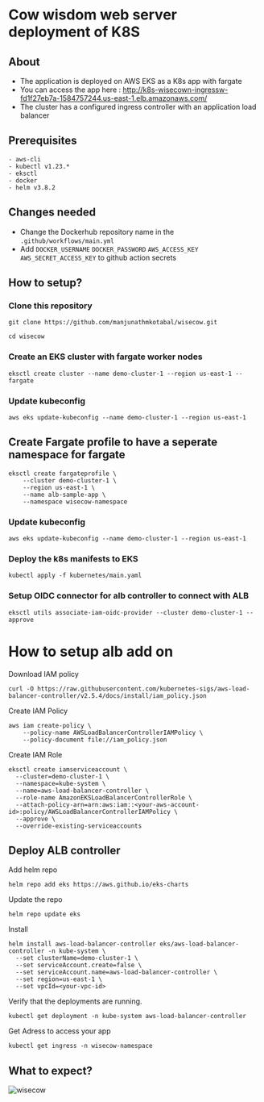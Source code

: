 # Cow wisdom web server deployment of K8S

## About

- The application is deployed on AWS EKS as a K8s app with fargate
- You can access the app here : http://k8s-wisecown-ingressw-fd1f27eb7a-1584757244.us-east-1.elb.amazonaws.com/
- The cluster has a configured ingress controller with an application load balancer


## Prerequisites

```
- aws-cli
- kubectl v1.23.*
- eksctl
- docker
- helm v3.8.2
```

## Changes needed

- Change the Dockerhub repository name in the `.github/workflows/main.yml`
- Add  `DOCKER_USERNAME` `DOCKER_PASSWORD` `AWS_ACCESS_KEY` `AWS_SECRET_ACCESS_KEY` to github action secrets

## How to setup?

### Clone this repository

```
git clone https://github.com/manjunathmkotabal/wisecow.git
```
```
cd wisecow
```

### Create an EKS cluster with fargate worker nodes

```
eksctl create cluster --name demo-cluster-1 --region us-east-1 --fargate
```

### Update kubeconfig

```
aws eks update-kubeconfig --name demo-cluster-1 --region us-east-1
```

## Create Fargate profile to have a seperate namespace for fargate

```
eksctl create fargateprofile \
    --cluster demo-cluster-1 \
    --region us-east-1 \
    --name alb-sample-app \
    --namespace wisecow-namespace
```

### Update kubeconfig

```
aws eks update-kubeconfig --name demo-cluster-1 --region us-east-1
```

### Deploy the k8s manifests to EKS

```
kubectl apply -f kubernetes/main.yaml
```

### Setup OIDC connector for alb controller to connect with ALB

```
eksctl utils associate-iam-oidc-provider --cluster demo-cluster-1 --approve
```

# How to setup alb add on

Download IAM policy

```
curl -O https://raw.githubusercontent.com/kubernetes-sigs/aws-load-balancer-controller/v2.5.4/docs/install/iam_policy.json
```

Create IAM Policy

```
aws iam create-policy \
    --policy-name AWSLoadBalancerControllerIAMPolicy \
    --policy-document file://iam_policy.json
```

Create IAM Role

```
eksctl create iamserviceaccount \
  --cluster=demo-cluster-1 \
  --namespace=kube-system \
  --name=aws-load-balancer-controller \
  --role-name AmazonEKSLoadBalancerControllerRole \
  --attach-policy-arn=arn:aws:iam::<your-aws-account-id>:policy/AWSLoadBalancerControllerIAMPolicy \
  --approve \
  --override-existing-serviceaccounts
```

## Deploy ALB controller

Add helm repo

```
helm repo add eks https://aws.github.io/eks-charts
```

Update the repo

```
helm repo update eks
```

Install

```
helm install aws-load-balancer-controller eks/aws-load-balancer-controller -n kube-system \
  --set clusterName=demo-cluster-1 \
  --set serviceAccount.create=false \
  --set serviceAccount.name=aws-load-balancer-controller \
  --set region=us-east-1 \
  --set vpcId=<your-vpc-id>
```

Verify that the deployments are running.

```
kubectl get deployment -n kube-system aws-load-balancer-controller
```

Get Adress to access your app 

```
kubectl get ingress -n wisecow-namespace
```


## What to expect?
![wisecow](https://github.com/nyrahul/wisecow/assets/9133227/8d6bfde3-4a5a-480e-8d55-3fef60300d98)
